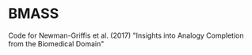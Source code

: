 # BMASS
Code for Newman-Griffis et al. (2017) "Insights into Analogy Completion from the Biomedical Domain"
